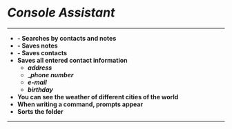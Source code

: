 # ___Console Assistant___

---
- __- Searches by contacts and notes__
- __- Saves notes__
- __- Saves contacts__
- __Saves all entered contact information__
    - ___address___
    - ____phone number___
    - ___e-mail___
    - ___birthday___
- __You can see the weather of different cities of the world__
- __When writing a command, prompts appear__
- __Sorts the folder__
---
